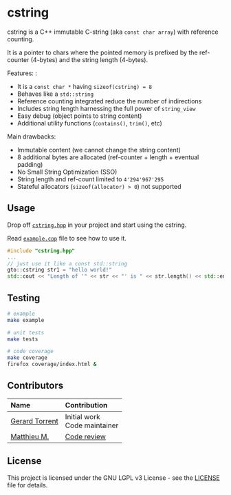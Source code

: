 # cstring

cstring is a C++ immutable C-string (aka `const char array`) with reference counting.

It is a pointer to chars where the pointed memory is prefixed by the ref-counter
(4-bytes) and the string length (4-bytes).

Features: :

* It is a `const char *` having `sizeof(cstring) = 8`
* Behaves like a `std::string`
* Reference counting integrated reduce the number of indirections
* Includes string length harnessing the full power of `string_view`
* Easy debug (object points to string content)
* Additional utility functions (`contains()`, `trim()`, etc)

Main drawbacks:

* Immutable content (we cannot change the string content)
* 8 additional bytes are allocated (ref-counter + length + eventual padding)
* No Small String Optimization (SSO)
* String length and ref-count limited to `4'294'967'295`
* Stateful allocators (`sizeof(allocator) > 0`) not supported

## Usage

Drop off [`cstring.hpp`](cstring.hpp) in your project and start using the cstring.

Read [`example.cpp`](example.cpp) file to see how to use it.

```c++
#include "cstring.hpp"
...
// just use it like a const std::string
gto::cstring str1 = "hello world!"
std::cout << "Length of '" << str << "' is " << str.length() << std::endl;
```

## Testing

```bash
# example
make example

# unit tests
make tests

# code coverage
make coverage
firefox coverage/index.html &
```

## Contributors

| Name | Contribution |
|:-----|:-------------|
| [Gerard Torrent](https://github.com/torrentg/) | Initial work<br/>Code maintainer|
| [Matthieu M.](https://codereview.stackexchange.com/users/8999/matthieu-m) | [Code review](https://codereview.stackexchange.com/questions/281365/an-immutable-c-string-with-ref-counting) |

## License

This project is licensed under the GNU LGPL v3 License - see the [LICENSE](LICENSE) file for details.
